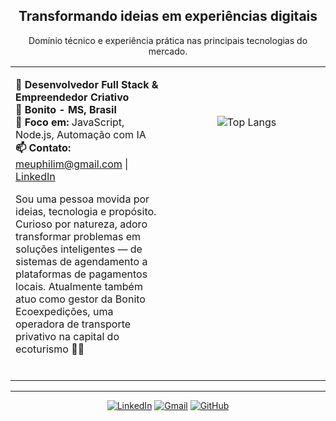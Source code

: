 <div align="center">
  
Transformando ideias
em experiências digitais
---

Domínio técnico e experiência prática nas principais tecnologias do mercado.

</div>
<table>
<tr>
<td width="50%" valign="top">

**💼 Desenvolvedor Full Stack & Empreendedor Criativo**  
**📍 Bonito - MS, Brasil**  
**🚀 Foco em:** JavaScript, Node.js, Automação com IA  
**📫 Contato:** meuphilim@gmail.com | [LinkedIn](https://linkedin.com/in/meuphilim)

Sou uma pessoa movida por ideias, tecnologia e propósito. Curioso por natureza, adoro transformar problemas em soluções inteligentes — de sistemas de agendamento a plataformas de pagamentos locais. Atualmente também atuo como gestor da Bonito Ecoexpedições, uma operadora de transporte privativo na capital do ecoturismo 💚🌿

<br />

</td>
<td width="50%" align="center" valign="top">
<br />
<br />
<br />

![Top Langs](https://github-readme-stats.vercel.app/api/top-langs/?username=meuphilim&hide_progress=false&layout=compact&theme=dark)

</td>
</tr>
</table>

---

<div align="center">
  
[![LinkedIn](https://img.shields.io/badge/LinkedIn-0077B5?style=for-the-badge&logo=linkedin&logoColor=white)](https://linkedin.com/in/meuphilim)  [![Gmail](https://img.shields.io/badge/Gmail-D14836?style=for-the-badge&logo=gmail&logoColor=white)](mailto:meuphilim@gmail.com)  [![GitHub](https://img.shields.io/badge/GitHub-100000?style=for-the-badge&logo=github&logoColor=white)](https://github.com/meuphilim)

</div>
